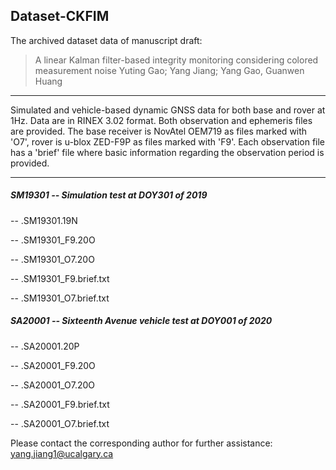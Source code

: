 ## Dataset-CKFIM
The archived dataset data of manuscript draft:

> A linear Kalman filter-based integrity monitoring considering colored measurement noise
  Yuting Gao; Yang Jiang; Yang Gao, Guanwen Huang

-------------
Simulated and vehicle-based dynamic GNSS data for both base and rover at 1Hz. Data are in RINEX 3.02 format. Both observation and ephemeris files are provided.
The base receiver is NovAtel OEM719 as files marked with 'O7', rover is u-blox ZED-F9P as files marked with 'F9'. Each observation file has a 'brief' file where basic information regarding the observation period is provided.

-------
##### SM19301 -- Simulation test at DOY301 of 2019
-- .SM19301.19N

-- .SM19301_F9.20O

-- .SM19301_O7.20O

-- .SM19301_F9.brief.txt

-- .SM19301_O7.brief.txt

##### SA20001 -- Sixteenth Avenue vehicle test at DOY001 of 2020
-- .SA20001.20P

-- .SA20001_F9.20O

-- .SA20001_O7.20O

-- .SA20001_F9.brief.txt

-- .SA20001_O7.brief.txt

Please contact the corresponding author for further assistance:
[yang.jiang1@ucalgary.ca](yang.jiang1@ucalgary.ca)
